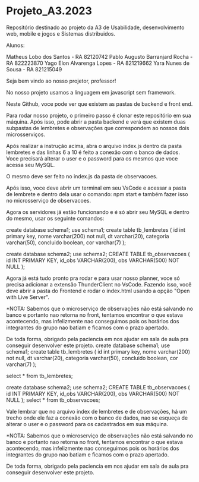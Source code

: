 # Projeto_A3.2023
Repositório destinado ao projeto da A3 de Usabilidade, desenvolvimento web, mobile e jogos e Sistemas distribuidos.

Alunos:

Matheus Lobo dos Santos - RA 82120742
Pablo Augusto Barranjard Rocha - RA 822223870
Yago Elon Alvarenga Lopes - RA 821219662
Yara Nunes de Sousa - RA 821215049


Seja bem vindo ao nosso projetor, professor!


No nosso projeto usamos a linguagem em javascript sem framework.

Neste Github, voce pode ver que existem as pastas de backend e front end.

Para rodar nosso projeto, o primeiro passo é clonar este repositório em sua máquina. Após isso, pode abrir a pasta backend e verá que existem duas subpastas de lembretes e observações que correspondem ao nossos dois microsserviços.

Após realizar a instrução acima, abra o arquivo index.js dentro da pasta lembretes e das linhas 6 a 10 é feito a conexão com o banco de dados. Voce precisará alterar o user e o password para os mesmos que voce acessa seu MySQL. 

O mesmo deve ser feito no index.js da pasta de observacoes.

Após isso, voce deve abrir um terminal em seu VsCode e acessar a pasta de lembrete e dentro dela usar o comando: npm start e também fazer isso no microsserviço de observacoes.


Agora os servidores já estão funcionando e é só abrir seu MySQL e dentro do mesmo, usar os seguinte comandos:


create database schema1;
use schema1;
create table tb_lembretes (
	id int primary key,
    nome varchar(200) not null,
    dt varchar(20),
    categoria varchar(50),
    concluido boolean,
    cor varchar(7)
    );
    

create database schema2;
use schema2;
CREATE TABLE tb_observacoes (
    id INT PRIMARY KEY,
    id_obs VARCHAR(200),
    obs VARCHAR(500) NOT NULL
);



Agora já está tudo pronto pra rodar e para usar nosso planner, voce só precisa adicionar a extensão ThunderClient no VsCode. Fazendo isso, você deve abrir a pasta do Frontend e rodar o index.html usando a opção "Open with Live Server".



*NOTA: Sabemos que o microserviço de observações não está salvando no banco e portanto nao retorna no front, tentamos encontrar o que estava acontecendo, mas infelizmente nao conseguimos pois os horários dos integrantes do grupo nao batiam e ficamos com o prazo apertado. 

De toda forma, obrigado pela paciencia em nos ajudar em sala de aula pra conseguir desenvolver este projeto.
create database schema1;
use schema1;
create table tb_lembretes (
	id int primary key,
    nome varchar(200) not null,
    dt varchar(20),
    categoria varchar(50),
    concluido boolean,
    cor varchar(7)
    );
    
select * from tb_lembretes;

create database schema2;
use schema2;
CREATE TABLE tb_observacoes (
    id INT PRIMARY KEY,
    id_obs VARCHAR(200),
    obs VARCHAR(500) NOT NULL
);
select * from tb_observacoes;


Vale lembrar que no arquivo index de lembretes e de observações, há um trecho onde ele faz a conexão com o banco de dados, nao se esqueça de alterar o user e o password para os cadastrados em sua máquina.



*NOTA: Sabemos que o microserviço de observações não está salvando no banco e portanto nao retorna no front, tentamos encontrar o que estava acontecendo, mas infelizmente nao conseguimos pois os horários dos integrantes do grupo nao batiam e ficamos com o prazo apertado. 

De toda forma, obrigado pela paciencia em nos ajudar em sala de aula pra conseguir desenvolver este projeto.
